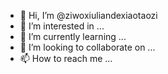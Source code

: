 - 👋 Hi, I’m @ziwoxiuliandexiaotaozi
- 👀 I’m interested in ...
- 🌱 I’m currently learning ...
- 💞️ I’m looking to collaborate on ...
- 📫 How to reach me ...

<!---
ziwoxiuliandexiaotaozi/ziwoxiuliandexiaotaozi is a ✨ special ✨ repository because its `README.md` (this file) appears on your GitHub profile.
You can click the Preview link to take a look at your changes.
--->

